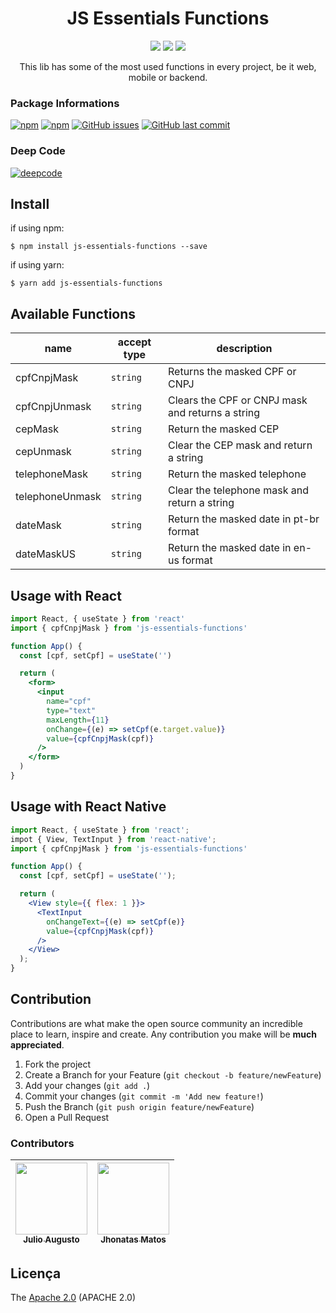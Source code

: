 <h1 align="center">JS Essentials Functions</h1>

<p align="center">
  <img src="https://img.shields.io/static/v1?label=typescript&message=language&color=blue&style=for-the-badge&logo=TYPESCRIPT"/>
  <img src="http://img.shields.io/static/v1?label=License&message=APACHE&color=green&style=for-the-badge"/>
  <!-- <img src="http://img.shields.io/static/v1?label=STATUS&message=EM%20DESENVOLVIMENTO&color=RED&style=for-the-badge"/> -->
  <img src="http://img.shields.io/static/v1?label=STATUS&message=CONCLUIDO&color=GREEN&style=for-the-badge"/>
</p>

<p align="center">This lib has some of the most used functions in every project, be it web, mobile or backend.</p>

### Package Informations

[![npm](https://img.shields.io/npm/v/js-essentials-functions.svg?label=npm%20package)](https://www.npmjs.com/package/js-essentials-functions)
[![npm](https://img.shields.io/npm/dt/js-essentials-functions.svg)](https://www.npmjs.com/package/js-essentials-functions)
[![GitHub issues](https://img.shields.io/github/issues-raw/gok-dev/js-essentials-functions.svg)](https://github.com/gok-dev/js-essentials-functions/issues)
[![GitHub last commit](https://img.shields.io/github/last-commit/gok-dev/js-essentials-functions.svg)](https://github.com/gok-dev/js-essentials-functions/commits/master)

### Deep Code

[![deepcode](https://www.deepcode.ai/api/gh/badge?key=eyJhbGciOiJIUzI1NiIsInR5cCI6IkpXVCJ9.eyJwbGF0Zm9ybTEiOiJnaCIsIm93bmVyMSI6Ikp1bGlvQXVndXN0b1MiLCJyZXBvMSI6ImpzLWZ1bmN0aW9ucy1lc3NlbnRpYWxzIiwiaW5jbHVkZUxpbnQiOmZhbHNlLCJhdXRob3JJZCI6MjI5MDMsImlhdCI6MTYwMTM5Njg4Nn0.6s6kv28wn0tROMYx0xxcWfHT-2dhXifnriXXZPW8HGE)](https://www.deepcode.ai/app/gh/JulioAugustoS/js-functions-essentials/_/dashboard?utm_content=gh%2FJulioAugustoS%2Fjs-functions-essentials)

## Install

if using npm:

```
$ npm install js-essentials-functions --save
```

if using yarn:

```
$ yarn add js-essentials-functions
```

## Available Functions

| name          | accept type | description                                      |
| ------------- | ----------- | ------------------------------------------------ |
| cpfCnpjMask   | `string`    | Returns the masked CPF or CNPJ                   |
| cpfCnpjUnmask | `string`    | Clears the CPF or CNPJ mask and returns a string |
| cepMask       | `string`    | Return the masked CEP                            |
| cepUnmask     | `string`    | Clear the CEP mask and return a string           |
| telephoneMask | `string`    | Return the masked telephone                      |
| telephoneUnmask | `string`  | Clear the telephone mask and return a string   |
| dateMask      | `string`    | Return the masked date in pt-br format           |
| dateMaskUS    | `string`    | Return the masked date in en-us format           |

## Usage with React

```jsx
import React, { useState } from 'react'
import { cpfCnpjMask } from 'js-essentials-functions'

function App() {
  const [cpf, setCpf] = useState('')

  return (
    <form>
      <input
        name="cpf"
        type="text"
        maxLength={11}
        onChange={(e) => setCpf(e.target.value)}
        value={cpfCnpjMask(cpf)}
      />
    </form>
  )
}
```

## Usage with React Native

```jsx
import React, { useState } from 'react';
impot { View, TextInput } from 'react-native';
import { cpfCnpjMask } from 'js-essentials-functions'

function App() {
  const [cpf, setCpf] = useState('');

  return (
    <View style={{ flex: 1 }}>
      <TextInput
        onChangeText={(e) => setCpf(e)}
        value={cpfCnpjMask(cpf)}
      />
    </View>
  );
}

```

<!-- CONTRIBUTING -->

## Contribution

Contributions are what make the open source community an incredible place to learn, inspire and create. Any contribution you make will be **much appreciated**.

1. Fork the project
2. Create a Branch for your Feature (`git checkout -b feature/newFeature`)
3. Add your changes (`git add .`)
4. Commit your changes (`git commit -m 'Add new feature!`)
5. Push the Branch (`git push origin feature/newFeature`)
6. Open a Pull Request

### Contributors

| [<img src="https://avatars0.githubusercontent.com/u/39813875?s=460&v=4" width=115 > <br> <sub> Julio Augusto </sub>](https://github.com/JulioAugustoS) | [<img src="https://avatars0.githubusercontent.com/u/16242029?s=460&u=16a70e0eadcb716ad84b7f32bb5efe8242eda11f&v=4" width=115 > <br> <sub> Jhonatas Matos </sub>](https://github.com/jhonatasmatos)
| :---: | :---:

## Licença

The [Apache 2.0]() (APACHE 2.0)
